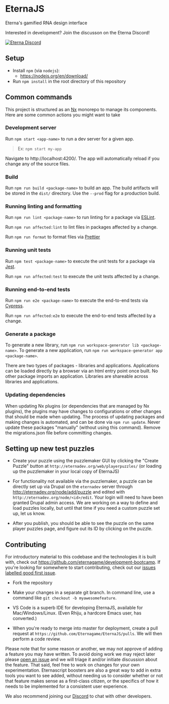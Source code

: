 # EternaJS

Eterna's gamified RNA design interface

Interested in development? Join the discusson on the Eterna Discord!

[![Eterna Discord](https://discord.com/api/guilds/702618517589065758/widget.png?style=banner2)](https://discord.gg/KYeTwux)

## Setup

- Install `npm` (via `nodejs`):
  - https://nodejs.org/en/download/
- Run `npm install` in the root directory of this repository

## Common commands

This project is structured as an [Nx](https://nx.dev) monorepo to manage its components. Here are some
common actions you might want to take

### Development server

Run `npm start <app-name>` to run a dev server for a given app.

> Ex: `npm start my-app`

Navigate to http://localhost:4200/. The app will automatically reload if you change any of the source files.

### Build

Run `npm run build <package-name>` to build an app. The build artifacts will be stored in the `dist/`
directory. Use the `--prod` flag for a production build.

### Running linting and formatting

Run `npm run lint <package-name>` to run linting for a package via [ESLint](https://eslint.org/).

Run `npm run affected:lint` to lint files in packages affected by a change.

Run `npm run format` to format files via [Prettier](https://prettier.io/)

### Running unit tests

Run `npm test <package-name>` to execute the unit tests for a package via [Jest](https://jestjs.io).

Run `npm run affected:test` to execute the unit tests affected by a change.

### Running end-to-end tests

Run `npm run e2e <package-name>` to execute the end-to-end tests via [Cypress](https://www.cypress.io).

Run `npm run affected:e2e` to execute the end-to-end tests affected by a change.

### Generate a package

To generate a new library, run `npm run workspace-generator lib <package-name>`.
To generate a new application, run `npm run workspace-generator app <package-name>`.

There are two types of packages - libraries and applications. Applications can be loaded directly by
a browser via an html entry point once built. No other package imports an application. Libraries are
shareable across libraries and applications.

### Updating dependencies

When updating Nx plugins (or dependencies that are managed by Nx plugins), the plugins may have changes
to configurations or other changes that should be made when updating. The process of updating packages
and making changes is automated, and can be done via `npm run update`. Never update these packages
"manually" (without using this command). Remove the migrations.json file before committing changes.

## Setting up new test puzzles

- Create your puzzle using the puzzlemaker GUI by clicking the "Create Puzzle" button at `http://eternadev.org/web/playerpuzzles/`
  (or loading up the puzzlemaker in your local copy of EternaJS)

- For functionality not available via the puzzlemaker, a puzzle can be directly set up via Drupal on the `eternadev` server through http://eternadev.org/node/add/puzzle and edited with `http://eternadev.org/node/<id>/edit`. Your login will need to have been granted Drupal admin access. We are working on a way to define and load puzzles locally, but until that time if you need a custom puzzle set up, let us know.

- After you publish, you should be able to see the puzzle on the same player puzzles page, and figure out its ID by clicking on the puzzle.

## Contributing

For introductory material to this codebase and the technologies it is built with, check out https://github.com/eternagame/development-bootcamp. If you're looking for somewhere to start contributing, check out our [issues labelled good first issue](https://github.com/eternagame/EternaJS/issues?q=is%3Aopen+is%3Aissue+label%3A%22good+first+issue%22).

- Fork the repository

- Make your changes in a separate git branch. In command line, use a command like `git checkout -b myawesomefeature`.

- VS Code is a superb IDE for developing EternaJS, available for Mac/Windows/Linux. (Even Rhiju, a hardcore Emacs user, has converted.)

- When you're ready to merge into master for deployment, create a pull request at `https://github.com/Eternagame/EternaJS/pulls`. We will then perform a code review.

Please note that for some reason or another, we may not approve of adding a feature you may have written. To avoid doing work we may reject later please [open an issue](https://github.com/eternagame/eternajs/issues) and we will triage it and/or initiate discussion about the feature. That said, feel free to work on changes for your own experimentation. Eternascript boosters are also a great way to add in extra tools you want to see added, without needing us to consider whether or not that feature makes sense as a first-class citizen, or the specifics of how it needs to be implemented for a consistent user experience.

We also recommend joining our [Discord](https://discord.gg/KYeTwux) to chat with other developers.
